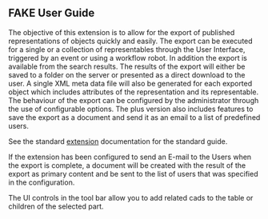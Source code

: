 ## FAKE User Guide

The objective of this extension is to allow for the export of published representations of objects quickly and easily.  The export can be executed for a single or a collection of representables through the User Interface, triggered by an event or using a workflow robot. In addition the export is available from the search results.
The results of the export will either be saved to a folder on the server or presented as a direct download to the user. A single XML meta data file will also be generated for each exported object which includes attributes of the representation and its representable. The behaviour of the export can be  configured by the administrator through the use of configurable options. 
The plus version also includes features to save the export as a document and send it as an email to a list of predefined users.

See the standard  [extension](https://windchill-extensions.ptc.com/kb/articles/rep-export-user-documentation) documentation for the standard guide.

If the extension has been configured to send an E-mail to the Users when the export is complete, a document 
will be created with the result of the export as primary content and be sent to the list of users that was specified in the configuration.

The UI controls in the tool bar allow you to add related cads to the table or children of the selected part.



